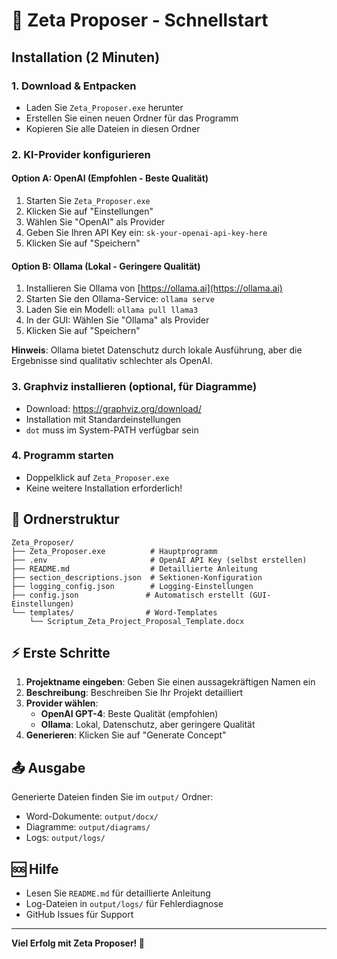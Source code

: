# 🚀 Zeta Proposer - Schnellstart

## Installation (2 Minuten)

### 1. Download & Entpacken

- Laden Sie `Zeta_Proposer.exe` herunter
- Erstellen Sie einen neuen Ordner für das Programm
- Kopieren Sie alle Dateien in diesen Ordner

### 2. KI-Provider konfigurieren

#### Option A: OpenAI (Empfohlen - Beste Qualität)

1. Starten Sie `Zeta_Proposer.exe`
2. Klicken Sie auf "Einstellungen"
3. Wählen Sie "OpenAI" als Provider
4. Geben Sie Ihren API Key ein: `sk-your-openai-api-key-here`
5. Klicken Sie auf "Speichern"

#### Option B: Ollama (Lokal - Geringere Qualität)

1. Installieren Sie Ollama von [https://ollama.ai](https://ollama.ai)
2. Starten Sie den Ollama-Service: `ollama serve`
3. Laden Sie ein Modell: `ollama pull llama3`
4. In der GUI: Wählen Sie "Ollama" als Provider
5. Klicken Sie auf "Speichern"

**Hinweis**: Ollama bietet Datenschutz durch lokale Ausführung, aber die Ergebnisse sind qualitativ schlechter als OpenAI.

### 3. Graphviz installieren (optional, für Diagramme)

- Download: https://graphviz.org/download/
- Installation mit Standardeinstellungen
- `dot` muss im System-PATH verfügbar sein

### 4. Programm starten

- Doppelklick auf `Zeta_Proposer.exe`
- Keine weitere Installation erforderlich!

## 📁 Ordnerstruktur

```
Zeta_Proposer/
├── Zeta_Proposer.exe          # Hauptprogramm
├── .env                       # OpenAI API Key (selbst erstellen)
├── README.md                  # Detaillierte Anleitung
├── section_descriptions.json  # Sektionen-Konfiguration
├── logging_config.json        # Logging-Einstellungen
├── config.json               # Automatisch erstellt (GUI-Einstellungen)
└── templates/                # Word-Templates
    └── Scriptum_Zeta_Project_Proposal_Template.docx
```

## ⚡ Erste Schritte

1. **Projektname eingeben**: Geben Sie einen aussagekräftigen Namen ein
2. **Beschreibung**: Beschreiben Sie Ihr Projekt detailliert
3. **Provider wählen**:
   - **OpenAI GPT-4**: Beste Qualität (empfohlen)
   - **Ollama**: Lokal, Datenschutz, aber geringere Qualität
4. **Generieren**: Klicken Sie auf "Generate Concept"

## 📤 Ausgabe

Generierte Dateien finden Sie im `output/` Ordner:

- Word-Dokumente: `output/docx/`
- Diagramme: `output/diagrams/`
- Logs: `output/logs/`

## 🆘 Hilfe

- Lesen Sie `README.md` für detaillierte Anleitung
- Log-Dateien in `output/logs/` für Fehlerdiagnose
- GitHub Issues für Support

---

**Viel Erfolg mit Zeta Proposer! 🎉**
